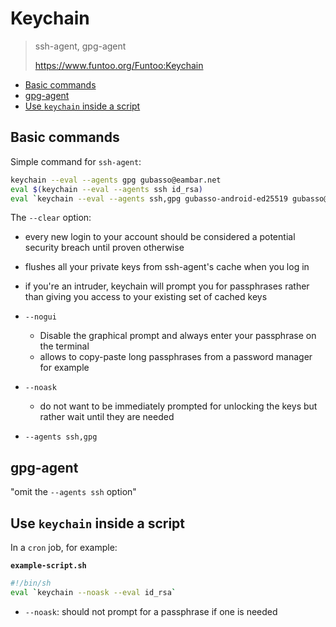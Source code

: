 # Keychain

> ssh-agent, gpg-agent
>
> https://www.funtoo.org/Funtoo:Keychain

<!-- toc -->

- [Basic commands](#basic-commands)
- [gpg-agent](#gpg-agent)
- [Use `keychain` inside a script](#use-keychain-inside-a-script)

<!-- tocstop -->

## Basic commands

Simple command for `ssh-agent`:

```sh
keychain --eval --agents gpg gubasso@eambar.net
eval $(keychain --eval --agents ssh id_rsa)
eval `keychain --eval --agents ssh,gpg gubasso-android-ed25519 gubasso@cwnt.io`
```

The `--clear` option:

- every new login to your account should be considered a potential security breach until proven otherwise
- flushes all your private keys from ssh-agent's cache when you log in
- if you're an intruder, keychain will prompt you for passphrases rather than giving you access to your existing set of cached keys

- `--nogui`
  - Disable the graphical prompt and always enter your passphrase on the terminal
  - allows to copy-paste long passphrases from a password manager for example

- `--noask`
  - do not want to be immediately prompted for unlocking the keys but rather wait until they are needed

- `--agents ssh,gpg`

## gpg-agent

"omit the `--agents ssh` option"

## Use `keychain` inside a script

In a `cron` job, for example:

**`example-script.sh`**
```sh
#!/bin/sh
eval `keychain --noask --eval id_rsa`
```

- `--noask`: should not prompt for a passphrase if one is needed
